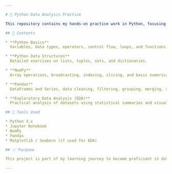 ```yaml
---

# 🐍 Python Data Analysis Practice

This repository contains my hands-on practice work in Python, focusing on foundational and intermediate concepts essential for data analysis. The practice is structured through **Jupyter Notebooks** and covers the following areas:

## 📘 Contents

* **Python Basics**
  Variables, data types, operators, control flow, loops, and functions.

* **Python Data Structures**
  Detailed exercises on lists, tuples, sets, and dictionaries.

* **NumPy**
  Array operations, broadcasting, indexing, slicing, and basic numerical computations.

* **Pandas**
  DataFrames and Series, data cleaning, filtering, grouping, merging, and reshaping data.

* **Exploratory Data Analysis (EDA)**
  Practical analysis of datasets using statistical summaries and visualizations to uncover insights, detect outliers, and understand patterns.

## 📂 Tools Used

* Python 3.x
* Jupyter Notebook
* NumPy
* Pandas
* Matplotlib / Seaborn (if used for EDA)

## 📈 Purpose

This project is part of my learning journey to become proficient in data analysis using Python. It demonstrates my ability to write clean code, manipulate data effectively, and extract insights from raw datasets.

---
```


